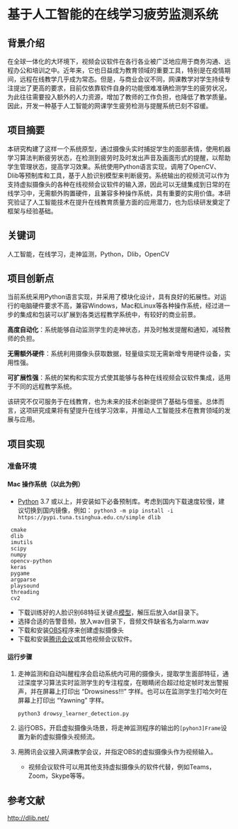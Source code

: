 # 基于人工智能的在线学习疲劳监测系统

## 背景介绍

在全球一体化的大环境下，视频会议软件在各行各业被广泛地应用于商务沟通、远程办公和培训之中。近年来，它也日益成为教育领域的重要工具，特别是在疫情期间，远程在线教学几乎成为常态。但是，与商业会议不同，网课教学对学生持续专注提出了更高的要求，目前仅依靠软件自身的功能很难准确检测学生的疲劳状况，为此往往需要投入额外的人力资源，增加了教师的工作负担，也降低了教学质量。因此，开发一种基于人工智能的网课学生疲劳检测与提醒系统已刻不容缓。

## 项目摘要

本研究构建了这样一个系统原型，通过摄像头实时捕捉学生的面部表情，使用机器学习算法判断疲劳状态，在检测到疲劳时及时发出声音及画面形式的提醒，以帮助学生管理状态，提高学习效果。系统使用Python语言实现，调用了OpenCV、Dlib等预制库和工具，基于人脸识别模型来判断疲劳。系统输出的视频流可以作为支持虚拟摄像头的各种在线视频会议软件的输入源，因此可以无缝集成到日常的在线学习中，无需额外购置硬件，且兼容多种操作系统，具有重要的实用价值。本研究验证了人工智能技术在提升在线教育质量方面的应用潜力，也为后续研发奠定了框架与经验基础。

## 关键词

人工智能，在线学习，走神监测，Python，Dlib，OpenCV

## 项目创新点

当前系统采用Python语言实现，并采用了模块化设计，具有良好的拓展性。对运行的电脑硬件要求不高，兼容Windows，Mac和Linux等各种操作系统，经过进一步的集成和包装可以扩展到各类远程教学系统中，有较好的商业前景。

**高度自动化**：系统能够自动监测学生的走神状态，并及时触发提醒和通知，减轻教师的负担。

**无需额外硬件**：系统利用摄像头获取数据，轻量级实现无需新增专用硬件设备，实用性强。

**可扩展性强**：系统的架构和实现方式使其能够与各种在线视频会议软件集成，适用于不同的远程教学系统。

该研究不仅可服务于在线教育，也为未来的技术创新提供了基础与借鉴。总体而言，这项研究成果将有望提升在线学习效率，并推动人工智能技术在教育领域的发展与应用。

## 项目实现

### 准备环境

#### Mac 操作系统（以此为例）

- [Python](https://www.python.org/) 3.7 或以上，并安装如下必备预制库。考虑到国内下载速度较慢，建议切换到国内镜像，例如： `python3 -m pip install -i https://pypi.tuna.tsinghua.edu.cn/simple dlib`


 ```
  cmake
  dlib
  imutils
  scipy
  numpy
  opencv-python
  keras
  pygame
  argparse
  playsound
  threading
  cv2
 ```

- 下载训练好的人脸识别68特征关键点[模型](http://dlib.net/files/shape_predictor_68_face_landmarks.dat.bz2)，解压后放入dat目录下。
- 选择合适的告警音频，放入wav目录下，音频文件缺省名为alarm.wav 
- 下载和安装[OBS](https://obsproject.com/download)程序来创建虚拟摄像头
- 下载和安装[腾讯会议](https://meeting.tencent.com/)或其他视频会议软件。

#### 运行步骤

1. 走神监测和自动叫醒程序会启动系统内可用的摄像头，提取学生面部特征，通过深度学习算法实时监测学生的专注程度，在眼睛闭合超过给定帧时发出警报声，并在屏幕上打印出 “Drowsiness!!!” 字样。也可以在监测学生打哈欠时在屏幕上打印出 “Yawning” 字样。

   `python3 drowsy_learner_detection.py `

2. 运行OBS，开启虚拟摄像头场景，将走神监测程序的输出的`[pyhon3]Frame`设置为新的虚拟摄像头视频流。

3. 用腾讯会议接入网课教学会议，并指定OBS的虚拟摄像头作为视频输入。
   - 视频会议软件可以用其他支持虚拟摄像头的软件代替，例如Teams，Zoom，Skype等等。


## 参考文献

http://dlib.net/





